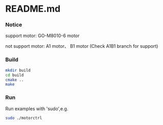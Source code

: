 # README.md

### Notice

support motor: GO-M8010-6 motor

not support motor: A1 motor、 B1 motor (Check A1B1 branch for support)

### Build
```bash
mkdir build
cd build
cmake ..
make
```

### Run
Run examples with 'sudo',e.g.
```bash
sudo ./motorctrl
```